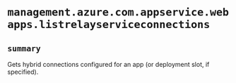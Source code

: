 # `management.azure.com.appservice.webapps.listrelayserviceconnections`

## `summary`
Gets hybrid connections configured for an app (or deployment slot, if specified).


